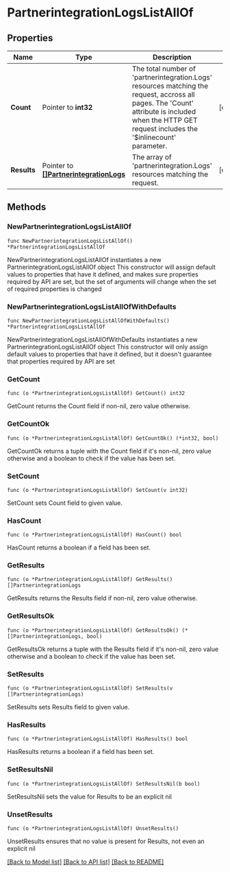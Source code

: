 # PartnerintegrationLogsListAllOf

## Properties

Name | Type | Description | Notes
------------ | ------------- | ------------- | -------------
**Count** | Pointer to **int32** | The total number of &#39;partnerintegration.Logs&#39; resources matching the request, accross all pages. The &#39;Count&#39; attribute is included when the HTTP GET request includes the &#39;$inlinecount&#39; parameter. | [optional] 
**Results** | Pointer to [**[]PartnerintegrationLogs**](PartnerintegrationLogs.md) | The array of &#39;partnerintegration.Logs&#39; resources matching the request. | [optional] 

## Methods

### NewPartnerintegrationLogsListAllOf

`func NewPartnerintegrationLogsListAllOf() *PartnerintegrationLogsListAllOf`

NewPartnerintegrationLogsListAllOf instantiates a new PartnerintegrationLogsListAllOf object
This constructor will assign default values to properties that have it defined,
and makes sure properties required by API are set, but the set of arguments
will change when the set of required properties is changed

### NewPartnerintegrationLogsListAllOfWithDefaults

`func NewPartnerintegrationLogsListAllOfWithDefaults() *PartnerintegrationLogsListAllOf`

NewPartnerintegrationLogsListAllOfWithDefaults instantiates a new PartnerintegrationLogsListAllOf object
This constructor will only assign default values to properties that have it defined,
but it doesn't guarantee that properties required by API are set

### GetCount

`func (o *PartnerintegrationLogsListAllOf) GetCount() int32`

GetCount returns the Count field if non-nil, zero value otherwise.

### GetCountOk

`func (o *PartnerintegrationLogsListAllOf) GetCountOk() (*int32, bool)`

GetCountOk returns a tuple with the Count field if it's non-nil, zero value otherwise
and a boolean to check if the value has been set.

### SetCount

`func (o *PartnerintegrationLogsListAllOf) SetCount(v int32)`

SetCount sets Count field to given value.

### HasCount

`func (o *PartnerintegrationLogsListAllOf) HasCount() bool`

HasCount returns a boolean if a field has been set.

### GetResults

`func (o *PartnerintegrationLogsListAllOf) GetResults() []PartnerintegrationLogs`

GetResults returns the Results field if non-nil, zero value otherwise.

### GetResultsOk

`func (o *PartnerintegrationLogsListAllOf) GetResultsOk() (*[]PartnerintegrationLogs, bool)`

GetResultsOk returns a tuple with the Results field if it's non-nil, zero value otherwise
and a boolean to check if the value has been set.

### SetResults

`func (o *PartnerintegrationLogsListAllOf) SetResults(v []PartnerintegrationLogs)`

SetResults sets Results field to given value.

### HasResults

`func (o *PartnerintegrationLogsListAllOf) HasResults() bool`

HasResults returns a boolean if a field has been set.

### SetResultsNil

`func (o *PartnerintegrationLogsListAllOf) SetResultsNil(b bool)`

 SetResultsNil sets the value for Results to be an explicit nil

### UnsetResults
`func (o *PartnerintegrationLogsListAllOf) UnsetResults()`

UnsetResults ensures that no value is present for Results, not even an explicit nil

[[Back to Model list]](../README.md#documentation-for-models) [[Back to API list]](../README.md#documentation-for-api-endpoints) [[Back to README]](../README.md)


